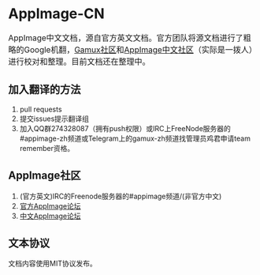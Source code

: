 # AppImage-CN
<font size=3>AppImage中文文档，源自官方英文文档。官方团队将源文档进行了粗略的Google机翻，[Gamux社区](https://www.linuxgame.cn)和[AppImage中文社区](https://appimage.cn/)（实际是一拨人）进行校对和整理。目前文档还在整理中。</font>

## 加入翻译的方法
1. pull requests
2. 提交issues提示翻译组
3. 加入QQ群274328087（拥有push权限）或IRC上FreeNode服务器的#appimage-zh频道或Telegram上的gamux-zh频道找管理员鸡君申请team remember资格。

## AppImage社区
1. (官方英文)IRC的Freenode服务器的#appimage频道/(非官方中文)
2. [官方AppImage论坛](https://discourse.appimage.org/)
3. [中文AppImage论坛](https://bbs.appimage.cn/)

## 文本协议
文档内容使用MIT协议发布。
